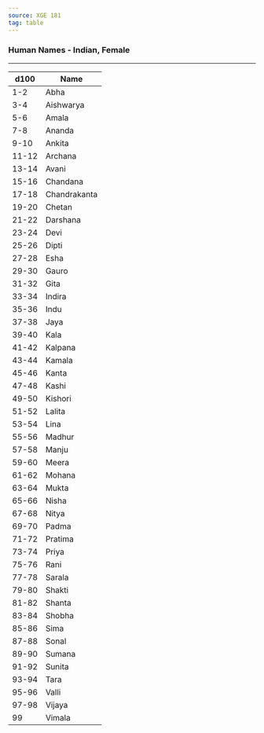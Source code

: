 ```yaml
---
source: XGE 181
tag: table
---
```


### Human Names - Indian, Female
---
|d100|Name|
|----|------------|
|1-2|Abha|
|3-4|Aishwarya|
|5-6|Amala|
|7-8|Ananda|
|9-10|Ankita|
|11-12|Archana|
|13-14|Avani|
|15-16|Chandana|
|17-18|Chandrakanta|
|19-20|Chetan|
|21-22|Darshana|
|23-24|Devi|
|25-26|Dipti|
|27-28|Esha|
|29-30|Gauro|
|31-32|Gita|
|33-34|Indira|
|35-36|Indu|
|37-38|Jaya|
|39-40|Kala|
|41-42|Kalpana|
|43-44|Kamala|
|45-46|Kanta|
|47-48|Kashi|
|49-50|Kishori|
|51-52|Lalita|
|53-54|Lina|
|55-56|Madhur|
|57-58|Manju|
|59-60|Meera|
|61-62|Mohana|
|63-64|Mukta|
|65-66|Nisha|
|67-68|Nitya|
|69-70|Padma|
|71-72|Pratima|
|73-74|Priya|
|75-76|Rani|
|77-78|Sarala|
|79-80|Shakti|
|81-82|Shanta|
|83-84|Shobha|
|85-86|Sima|
|87-88|Sonal|
|89-90|Sumana|
|91-92|Sunita|
|93-94|Tara|
|95-96|Valli|
|97-98|Vijaya|
|99|Vimala|
